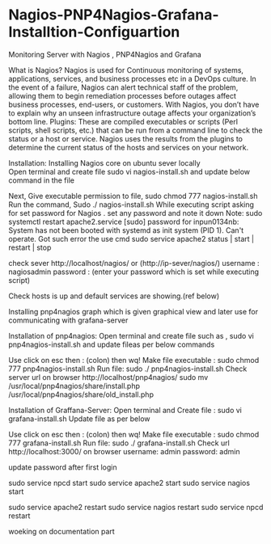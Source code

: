 # Nagios-PNP4Nagios-Grafana-Installtion-Configuartion
Monitoring Server with Nagios , PNP4Nagios and Grafana

What is Nagios?
Nagios is used for Continuous monitoring of systems, applications, services, and business processes etc in a DevOps culture. In the event of a failure, Nagios can alert technical staff of the problem, allowing them to begin remediation processes before outages affect business processes, end-users, or customers. With Nagios, you don’t have to explain why an unseen infrastructure outage affects your organization’s bottom line.
Plugins: 
These are compiled executables or scripts (Perl scripts, shell scripts, etc.) that can be run from a command line to check the status or a host or service. Nagios uses the results from the plugins to determine the current status of the hosts and services on your network.








Installation:
Installing Nagios core on ubuntu sever locally  
Open terminal and create file sudo vi nagios-install.sh and update below command in the file
	

Next, Give executable permission to file, sudo chmod 777 nagios-install.sh
Run the command, Sudo ./ nagios-install.sh 
While executing script asking for set password for Nagios . set any password and note it down
Note:
sudo systemctl restart apache2.service
[sudo] password for inpun0134nb:
System has not been booted with systemd as init system (PID 1). Can't operate. Got such error the use cmd 
sudo service  apache2 status | start | restart | stop

check sever http://localhost/nagios/  or (http://ip-sever/nagios/)
username : nagiosadmin
password : (enter your password which is set while executing script) 


Check hosts is up and default services are showing.(ref below)




Installing pnp4nagios graph which is given graphical view and later use for communicating with grafana-server

Installation of pnp4nagios:
Open terminal and create file such as , 
sudo vi pnp4nagios-install.sh and update fileas per below commands






Use click on esc then : (colon)  then wq!
Make file executable : sudo chmod 777 pnp4nagios-install.sh
Run file: sudo ./ pnp4nagios-install.sh
Check  server url on browser 
http://localhost/pnp4nagios/
sudo mv /usr/local/pnp4nagios/share/install.php /usr/local/pnp4nagios/share/old_install.php




























Installation of Graffana-Server:
	Open terminal and Create file : sudo vi grafana-install.sh
	Update file as per below
	
Use click on esc then : (colon)  then wq!
Make file executable : sudo chmod 777 grafana-install.sh
Run file: sudo ./ grafana-install.sh
Check url  http://localhost:3000/ on browser
username: admin
password: admin

update password after first login

sudo service npcd start
sudo service apache2 start
sudo service nagios start


sudo service apache2 restart 
 sudo service nagios restart
 sudo service npcd restart

woeking on documentation part
